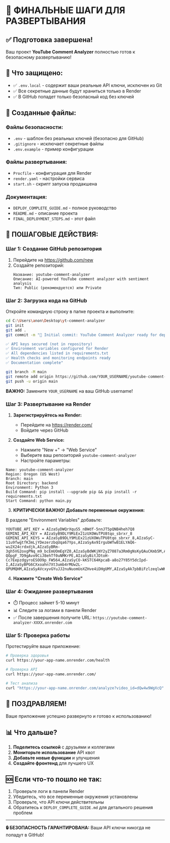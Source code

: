 # 🎯 ФИНАЛЬНЫЕ ШАГИ ДЛЯ РАЗВЕРТЫВАНИЯ

## ✅ Подготовка завершена!

Ваш проект **YouTube Comment Analyzer** полностью готов к безопасному развертыванию!

## 🔐 Что защищено:

- ✅ `.env.local` - содержит ваши реальные API ключи, исключен из Git
- ✅ Все секретные данные будут храниться только в Render
- ✅ В GitHub попадет только безопасный код без ключей

## 📁 Созданные файлы:

### Файлы безопасности:
- `.env` - шаблон без реальных ключей (безопасно для GitHub)
- `.gitignore` - исключает секретные файлы
- `.env.example` - пример конфигурации

### Файлы развертывания:
- `Procfile` - конфигурация для Render
- `render.yaml` - настройки сервиса
- `start.sh` - скрипт запуска продакшена

### Документация:
- `DEPLOY_COMPLETE_GUIDE.md` - полное руководство
- `README.md` - описание проекта
- `FINAL_DEPLOYMENT_STEPS.md` - этот файл

## 🚀 ПОШАГОВЫЕ ДЕЙСТВИЯ:

### Шаг 1: Создание GitHub репозитория

1. Перейдите на https://github.com/new
2. Создайте репозиторий:
   ```
   Название: youtube-comment-analyzer
   Описание: AI-powered YouTube comment analyzer with sentiment analysis
   Тип: Public (рекомендуется) или Private
   ```

### Шаг 2: Загрузка кода на GitHub

Откройте командную строку в папке проекта и выполните:

```bash
cd C:\Users\anon\Desktop\yt-comment-analyzer
git init
git add .
git commit -m "🚀 Initial commit: YouTube Comment Analyzer ready for deployment

✅ API keys secured (not in repository)
✅ Environment variables configured for Render
✅ All dependencies listed in requirements.txt
✅ Health checks and monitoring endpoints ready
✅ Documentation complete"

git branch -M main
git remote add origin https://github.com/YOUR_USERNAME/youtube-comment-analyzer.git
git push -u origin main
```

**ВАЖНО:** Замените `YOUR_USERNAME` на ваш GitHub username!

### Шаг 3: Развертывание на Render

1. **Зарегистрируйтесь на Render:**
   - Перейдите на https://render.com/
   - Войдите через GitHub

2. **Создайте Web Service:**
   - Нажмите "New +" → "Web Service"
   - Выберите ваш репозиторий `youtube-comment-analyzer`
   - Настройте параметры:

```
Name: youtube-comment-analyzer
Region: Oregon (US West)
Branch: main
Root Directory: backend
Environment: Python 3
Build Command: pip install --upgrade pip && pip install -r requirements.txt
Start Command: python main.py
```

3. **КРИТИЧЕСКИ ВАЖНО! Добавьте переменные окружения:**

В разделе "Environment Variables" добавьте:

```
YOUTUBE_API_KEY = AIzaSyDWQrXquS5_nBWdf-5nnJT5pQNB4heh7Q8
GEMINI_API_KEY = AIzaSyB9DLY9MiEx21zUXOWuTPU8tqo_sbrxr_8
GEMINI_API_KEYS = AIzaSyB9DLY9MiEx21zUXOWuTPU8tqo_sbrxr_8,AIzaSyC-11u9fwgtfK3mLjYDezerzbqUqa67Yps,AIzaSyAx9IrgubWTwB1ELYAQ6-wu2X24crdxdjk,AIzaSyBRm-3gh5VG2oxgPNq_m9_bcEmUOmEgYZ0,AIzaSyBdWKjNY2yZ7087a3Rm0gNsKyQAuCKmb5M,AIzaSyC6-QOpgF_7D9gAvo9CiJ8ehTf0uNMKrPE,AIzaSyBitJDtoH-Cc7EepzdgyroESOO9p_FW564,AIzaSyCO-kKSTC64KpcaB-a8o27Y85Y5dcIpd-I,AIzaSyBPG6CXxoahn7Xt3umb4rMUw2L-QPUMQHM,AIzaSyAVcxyvGYuJJ2nuNuomUoXZHve4iDHgUMY,AIzaSyAk7pbBiFzlzeqlwWKorl0HQKJftwS4es8
```

4. **Нажмите "Create Web Service"**

### Шаг 4: Ожидание развертывания

- ⏱️ Процесс займет 5-10 минут
- 📊 Следите за логами в панели Render
- ✅ После завершения получите URL: `https://youtube-comment-analyzer-XXXX.onrender.com`

### Шаг 5: Проверка работы

Протестируйте ваше приложение:

```bash
# Проверка здоровья
curl https://your-app-name.onrender.com/health

# Проверка API
curl https://your-app-name.onrender.com/

# Тест анализа
curl "https://your-app-name.onrender.com/analyze?video_id=dQw4w9WgXcQ"
```

## 🎉 ПОЗДРАВЛЯЕМ!

Ваше приложение успешно развернуто и готово к использованию!

## 📊 Что дальше?

1. **Поделитесь ссылкой** с друзьями и коллегами
2. **Мониторьте использование** API квот
3. **Добавьте новые функции** и улучшения
4. **Создайте фронтенд** для лучшего UX

## 🆘 Если что-то пошло не так:

1. Проверьте логи в панели Render
2. Убедитесь, что все переменные окружения установлены
3. Проверьте, что API ключи действительны
4. Обратитесь к `DEPLOY_COMPLETE_GUIDE.md` для детального решения проблем

---

**🔒 БЕЗОПАСНОСТЬ ГАРАНТИРОВАНА:** Ваши API ключи никогда не попадут в GitHub!
